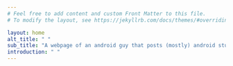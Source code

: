 ```yaml
---
# Feel free to add content and custom Front Matter to this file.
# To modify the layout, see https://jekyllrb.com/docs/themes/#overriding-theme-defaults

layout: home
alt_title: " "
sub_title: "A webpage of an android guy that posts (mostly) android stuff."
introduction: " "
---
```

